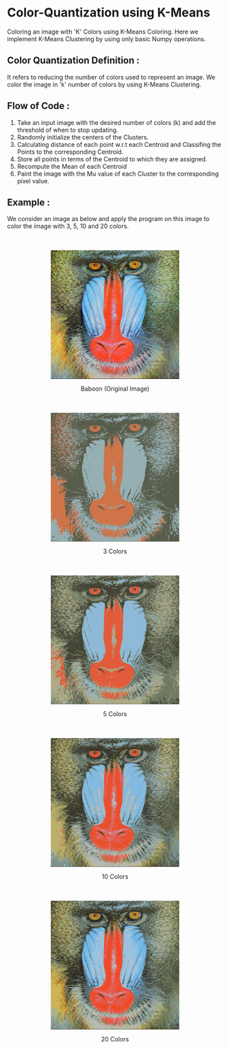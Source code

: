 # Color-Quantization using K-Means
Coloring an image with 'K' Colors using K-Means Coloring. Here we implement K-Means Clustering by using only basic Numpy operations.

## Color Quantization Definition :
It refers to reducing the number of colors used to represent an image. We color the image in 'k' number of colors by using K-Means Clustering. 

## Flow of Code :
1.  Take an input image with the desired number of colors (k) and add the threshold of when to stop updating.
2.  Randomly initialize the centers of the Clusters. 
3.  Calculating distance of each point w.r.t each Centroid and Classifing the Points to the corresponding Centroid.
4.  Store all points in terms of the Centroid to which they are assigned.
5.  Recompute the Mean of each Centroid
6.  Paint the image with the Mu value of each Cluster to the corresponding pixel value.

## Example :
We consider an image as below and apply the program on this image to color the image with 3, 5, 10 and 20 colors.

<p align="center">
  <br><br>
  <img src="baboon.jpg" align = "center" width = 300>
  <figcaption><p align="center">Baboon (Original Image)</p></figcaption>
</p>

<p align="center">
  <br><br>
  <img src="baboon_3.jpg" align = "center" width = 300>
  <figcaption><p align="center">3 Colors</p></figcaption>
</p>
<p align="center">
  <br><br>
  <img src="baboon_5.jpg" align = "center" width = 300>
  <figcaption><p align="center">5 Colors</p></figcaption>
</p>
<p align="center">
  <br><br>
  <img src="baboon_10.jpg" align = "center" width = 300>
  <figcaption><p align="center">10 Colors</p></figcaption>
</p>
<p align="center">
  <br><br>
  <img src="baboon_20.jpg" align = "center" width = 300>
  <figcaption><p align="center">20 Colors</p></figcaption>
</p>
  
  
